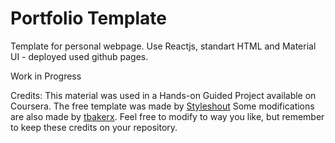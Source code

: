 # Portfolio Template
Template for personal webpage. Use Reactjs, standart HTML and Material UI - deployed used github pages. 

Work in Progress

Credits: 
This material was used in a Hands-on Guided Project available on Coursera. 
The free template was made by [Styleshout](https://www.styleshout.com/free-templates/ceevee/)
Some modifications are also made by [tbakerx](https://github.com/tbakerx/react-resume-template). 
Feel free to modify to way you like, but remember to keep these credits on your repository. 